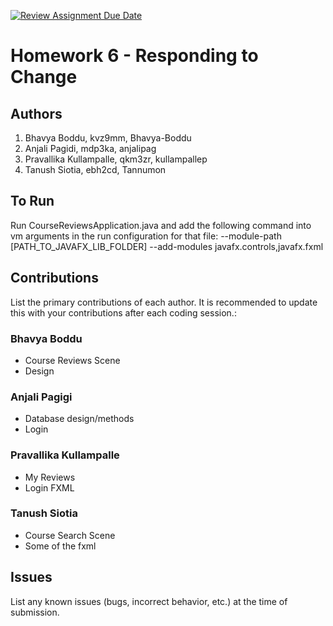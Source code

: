 [![Review Assignment Due Date](https://classroom.github.com/assets/deadline-readme-button-24ddc0f5d75046c5622901739e7c5dd533143b0c8e959d652212380cedb1ea36.svg)](https://classroom.github.com/a/DC1SF4uZ)
# Homework 6 - Responding to Change

## Authors
1) Bhavya Boddu, kvz9mm, Bhavya-Boddu
2) Anjali Pagidi, mdp3ka, anjalipag
3) Pravallika Kullampalle, qkm3zr, kullampallep
4) Tanush Siotia, ebh2cd, Tannumon

## To Run
Run CourseReviewsApplication.java and add the following command into vm arguments in the run configuration for that file:
--module-path [PATH_TO_JAVAFX_LIB_FOLDER] --add-modules javafx.controls,javafx.fxml

## Contributions

List the primary contributions of each author. It is recommended to update this with your contributions after each coding session.:

### Bhavya Boddu

* Course Reviews Scene
* Design

### Anjali Pagigi

* Database design/methods
* Login

### Pravallika Kullampalle

* My Reviews
* Login FXML

### Tanush Siotia

* Course Search Scene
* Some of the fxml

## Issues

List any known issues (bugs, incorrect behavior, etc.) at the time of submission.
